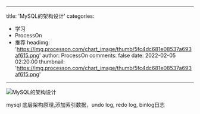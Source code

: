 
---
title: 'MySQL的架构设计'
categories: 
 - 学习
 - ProcessOn
 - 推荐
headimg: 'https://img.processon.com/chart_image/thumb/5fc4dc681e08537a693af615.png'
author: ProcessOn
comments: false
date: 2022-02-05 02:20:00
thumbnail: 'https://img.processon.com/chart_image/thumb/5fc4dc681e08537a693af615.png'
---

<div>   
<img class="thumb" alt="MySQL的架构设计" src="https://img.processon.com/chart_image/thumb/5fc4dc681e08537a693af615.png" referrerpolicy="no-referrer">
<p>mysql 底层架构原理,添加索引数据，undo log, redo log, binlog日志</p>  
</div>
            